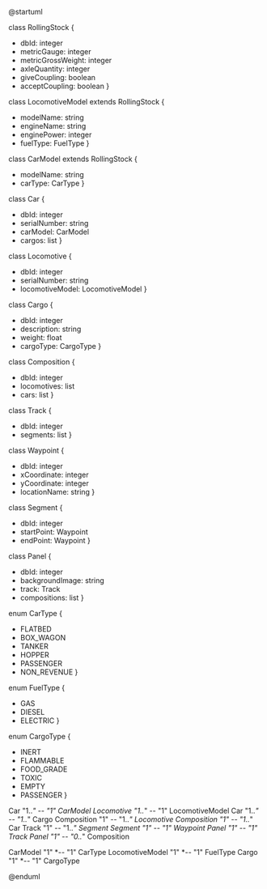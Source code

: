 @startuml

class RollingStock {
  - dbId: integer
  - metricGauge: integer
  - metricGrossWeight: integer
  - axleQuantity: integer
  - giveCoupling: boolean
  - acceptCoupling: boolean
}

class LocomotiveModel extends RollingStock {
  - modelName: string
  - engineName: string
  - enginePower: integer
  - fuelType: FuelType
}

class CarModel extends RollingStock {
  - modelName: string
  - carType: CarType
}

class Car {
  - dbId: integer
  - serialNumber: string
  - carModel: CarModel
  - cargos: list<Cargo>
}

class Locomotive {
  - dbId: integer
  - serialNumber: string
  - locomotiveModel: LocomotiveModel
}

class Cargo {
  - dbId: integer
  - description: string
  - weight: float
  - cargoType: CargoType
}

class Composition {
  - dbId: integer
  - locomotives: list<Locomotive>
  - cars: list<Car>
}

class Track {
  - dbId: integer
  - segments: list<Segment>
}

class Waypoint {
  - dbId: integer 
  - xCoordinate: integer
  - yCoordinate: integer
  - locationName: string
}

class Segment {
  - dbId: integer
  - startPoint: Waypoint
  - endPoint: Waypoint
}

class Panel {
  - dbId: integer
  - backgroundImage: string
  - track: Track
  - compositions: list<Composition>
}

enum CarType {
  + FLATBED
  + BOX_WAGON
  + TANKER
  + HOPPER
  + PASSENGER
  + NON_REVENUE
}

enum FuelType {
  + GAS
  + DIESEL
  + ELECTRIC
}

enum CargoType {
  + INERT
  + FLAMMABLE
  + FOOD_GRADE
  + TOXIC
  + EMPTY
  + PASSENGER
}

Car "1..*" -- "1" CarModel
Locomotive "1..*" -- "1" LocomotiveModel
Car "1..*" -- "1..*" Cargo
Composition "1" -- "1..*" Locomotive
Composition "1" -- "1..*" Car
Track "1" -- "1..*" Segment
Segment "1" -- "1" Waypoint
Panel "1" -- "1" Track
Panel "1" -- "0..*" Composition

CarModel "1" *-- "1" CarType
LocomotiveModel "1" *-- "1" FuelType
Cargo "1" *-- "1" CargoType

@enduml
